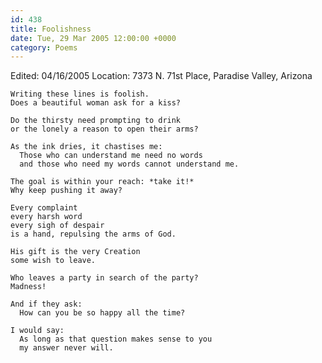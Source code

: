 ```yaml
---
id: 438
title: Foolishness
date: Tue, 29 Mar 2005 12:00:00 +0000
category: Poems
---
```


Edited: 04/16/2005
Location: 7373 N. 71st Place, Paradise Valley, Arizona

    Writing these lines is foolish.  
    Does a beautiful woman ask for a kiss?

    Do the thirsty need prompting to drink  
    or the lonely a reason to open their arms?

    As the ink dries, it chastises me:  
      Those who can understand me need no words  
      and those who need my words cannot understand me.

    The goal is within your reach: *take it!*  
    Why keep pushing it away?

    Every complaint  
    every harsh word  
    every sigh of despair  
    is a hand, repulsing the arms of God.

    His gift is the very Creation  
    some wish to leave.

    Who leaves a party in search of the party?  
    Madness!

    And if they ask:  
      How can you be so happy all the time?

    I would say:  
      As long as that question makes sense to you  
      my answer never will.


